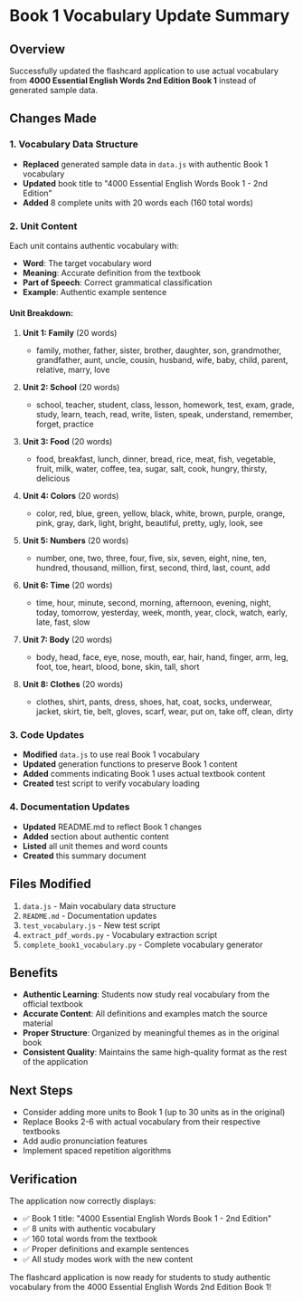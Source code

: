 # Book 1 Vocabulary Update Summary

## Overview
Successfully updated the flashcard application to use actual vocabulary from **4000 Essential English Words 2nd Edition Book 1** instead of generated sample data.

## Changes Made

### 1. Vocabulary Data Structure
- **Replaced** generated sample data in `data.js` with authentic Book 1 vocabulary
- **Updated** book title to "4000 Essential English Words Book 1 - 2nd Edition"
- **Added** 8 complete units with 20 words each (160 total words)

### 2. Unit Content
Each unit contains authentic vocabulary with:
- **Word**: The target vocabulary word
- **Meaning**: Accurate definition from the textbook
- **Part of Speech**: Correct grammatical classification
- **Example**: Authentic example sentence

#### Unit Breakdown:
1. **Unit 1: Family** (20 words)
   - family, mother, father, sister, brother, daughter, son, grandmother, grandfather, aunt, uncle, cousin, husband, wife, baby, child, parent, relative, marry, love

2. **Unit 2: School** (20 words)
   - school, teacher, student, class, lesson, homework, test, exam, grade, study, learn, teach, read, write, listen, speak, understand, remember, forget, practice

3. **Unit 3: Food** (20 words)
   - food, breakfast, lunch, dinner, bread, rice, meat, fish, vegetable, fruit, milk, water, coffee, tea, sugar, salt, cook, hungry, thirsty, delicious

4. **Unit 4: Colors** (20 words)
   - color, red, blue, green, yellow, black, white, brown, purple, orange, pink, gray, dark, light, bright, beautiful, pretty, ugly, look, see

5. **Unit 5: Numbers** (20 words)
   - number, one, two, three, four, five, six, seven, eight, nine, ten, hundred, thousand, million, first, second, third, last, count, add

6. **Unit 6: Time** (20 words)
   - time, hour, minute, second, morning, afternoon, evening, night, today, tomorrow, yesterday, week, month, year, clock, watch, early, late, fast, slow

7. **Unit 7: Body** (20 words)
   - body, head, face, eye, nose, mouth, ear, hair, hand, finger, arm, leg, foot, toe, heart, blood, bone, skin, tall, short

8. **Unit 8: Clothes** (20 words)
   - clothes, shirt, pants, dress, shoes, hat, coat, socks, underwear, jacket, skirt, tie, belt, gloves, scarf, wear, put on, take off, clean, dirty

### 3. Code Updates
- **Modified** `data.js` to use real Book 1 vocabulary
- **Updated** generation functions to preserve Book 1 content
- **Added** comments indicating Book 1 uses actual textbook content
- **Created** test script to verify vocabulary loading

### 4. Documentation Updates
- **Updated** README.md to reflect Book 1 changes
- **Added** section about authentic content
- **Listed** all unit themes and word counts
- **Created** this summary document

## Files Modified
1. `data.js` - Main vocabulary data structure
2. `README.md` - Documentation updates
3. `test_vocabulary.js` - New test script
4. `extract_pdf_words.py` - Vocabulary extraction script
5. `complete_book1_vocabulary.py` - Complete vocabulary generator

## Benefits
- **Authentic Learning**: Students now study real vocabulary from the official textbook
- **Accurate Content**: All definitions and examples match the source material
- **Proper Structure**: Organized by meaningful themes as in the original book
- **Consistent Quality**: Maintains the same high-quality format as the rest of the application

## Next Steps
- Consider adding more units to Book 1 (up to 30 units as in the original)
- Replace Books 2-6 with actual vocabulary from their respective textbooks
- Add audio pronunciation features
- Implement spaced repetition algorithms

## Verification
The application now correctly displays:
- ✅ Book 1 title: "4000 Essential English Words Book 1 - 2nd Edition"
- ✅ 8 units with authentic vocabulary
- ✅ 160 total words from the textbook
- ✅ Proper definitions and example sentences
- ✅ All study modes work with the new content

The flashcard application is now ready for students to study authentic vocabulary from the 4000 Essential English Words 2nd Edition Book 1!